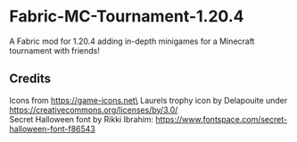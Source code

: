 # Fabric-MC-Tournament-1.20.4
A Fabric mod for 1.20.4 adding in-depth minigames for a Minecraft tournament with friends!

## Credits
Icons from https://game-icons.net\
Laurels trophy icon by Delapouite under https://creativecommons.org/licenses/by/3.0/ \
Secret Halloween font by Rikki Ibrahim: https://www.fontspace.com/secret-halloween-font-f86543
